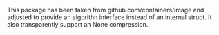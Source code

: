 This package has been taken from github.com/containers/image and
adjusted to provide an algorithn interface instead of an internal
struct. It also transparently support an None compression.